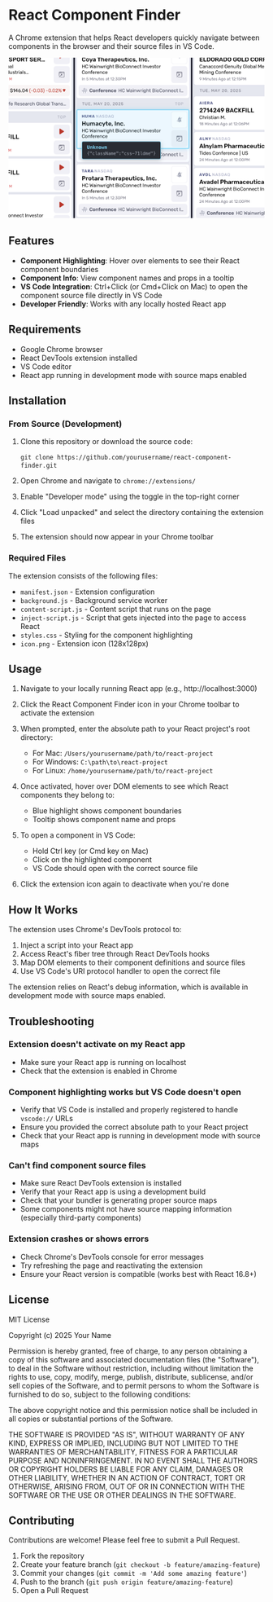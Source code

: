 # React Component Finder

A Chrome extension that helps React developers quickly navigate between components in the browser and their source files in VS Code.

![React Component Finder](screen-shot.png)

## Features

-   **Component Highlighting**: Hover over elements to see their React component boundaries
-   **Component Info**: View component names and props in a tooltip
-   **VS Code Integration**: Ctrl+Click (or Cmd+Click on Mac) to open the component source file directly in VS Code
-   **Developer Friendly**: Works with any locally hosted React app

## Requirements

-   Google Chrome browser
-   React DevTools extension installed
-   VS Code editor
-   React app running in development mode with source maps enabled

## Installation

### From Source (Development)

1. Clone this repository or download the source code:

    ```
    git clone https://github.com/yourusername/react-component-finder.git
    ```

2. Open Chrome and navigate to `chrome://extensions/`

3. Enable "Developer mode" using the toggle in the top-right corner

4. Click "Load unpacked" and select the directory containing the extension files

5. The extension should now appear in your Chrome toolbar

### Required Files

The extension consists of the following files:

-   `manifest.json` - Extension configuration
-   `background.js` - Background service worker
-   `content-script.js` - Content script that runs on the page
-   `inject-script.js` - Script that gets injected into the page to access React
-   `styles.css` - Styling for the component highlighting
-   `icon.png` - Extension icon (128x128px)

## Usage

1. Navigate to your locally running React app (e.g., http://localhost:3000)

2. Click the React Component Finder icon in your Chrome toolbar to activate the extension

3. When prompted, enter the absolute path to your React project's root directory:

    - For Mac: `/Users/yourusername/path/to/react-project`
    - For Windows: `C:\path\to\react-project`
    - For Linux: `/home/yourusername/path/to/react-project`

4. Once activated, hover over DOM elements to see which React components they belong to:

    - Blue highlight shows component boundaries
    - Tooltip shows component name and props

5. To open a component in VS Code:

    - Hold Ctrl key (or Cmd key on Mac)
    - Click on the highlighted component
    - VS Code should open with the correct source file

6. Click the extension icon again to deactivate when you're done

## How It Works

The extension uses Chrome's DevTools protocol to:

1. Inject a script into your React app
2. Access React's fiber tree through React DevTools hooks
3. Map DOM elements to their component definitions and source files
4. Use VS Code's URI protocol handler to open the correct file

The extension relies on React's debug information, which is available in development mode with source maps enabled.

## Troubleshooting

### Extension doesn't activate on my React app

-   Make sure your React app is running on localhost
-   Check that the extension is enabled in Chrome

### Component highlighting works but VS Code doesn't open

-   Verify that VS Code is installed and properly registered to handle `vscode://` URLs
-   Ensure you provided the correct absolute path to your React project
-   Check that your React app is running in development mode with source maps

### Can't find component source files

-   Make sure React DevTools extension is installed
-   Verify that your React app is using a development build
-   Check that your bundler is generating proper source maps
-   Some components might not have source mapping information (especially third-party components)

### Extension crashes or shows errors

-   Check Chrome's DevTools console for error messages
-   Try refreshing the page and reactivating the extension
-   Ensure your React version is compatible (works best with React 16.8+)

## License

MIT License

Copyright (c) 2025 Your Name

Permission is hereby granted, free of charge, to any person obtaining a copy
of this software and associated documentation files (the "Software"), to deal
in the Software without restriction, including without limitation the rights
to use, copy, modify, merge, publish, distribute, sublicense, and/or sell
copies of the Software, and to permit persons to whom the Software is
furnished to do so, subject to the following conditions:

The above copyright notice and this permission notice shall be included in all
copies or substantial portions of the Software.

THE SOFTWARE IS PROVIDED "AS IS", WITHOUT WARRANTY OF ANY KIND, EXPRESS OR
IMPLIED, INCLUDING BUT NOT LIMITED TO THE WARRANTIES OF MERCHANTABILITY,
FITNESS FOR A PARTICULAR PURPOSE AND NONINFRINGEMENT. IN NO EVENT SHALL THE
AUTHORS OR COPYRIGHT HOLDERS BE LIABLE FOR ANY CLAIM, DAMAGES OR OTHER
LIABILITY, WHETHER IN AN ACTION OF CONTRACT, TORT OR OTHERWISE, ARISING FROM,
OUT OF OR IN CONNECTION WITH THE SOFTWARE OR THE USE OR OTHER DEALINGS IN THE
SOFTWARE.

## Contributing

Contributions are welcome! Please feel free to submit a Pull Request.

1. Fork the repository
2. Create your feature branch (`git checkout -b feature/amazing-feature`)
3. Commit your changes (`git commit -m 'Add some amazing feature'`)
4. Push to the branch (`git push origin feature/amazing-feature`)
5. Open a Pull Request
